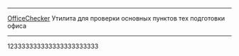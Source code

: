 
***
[OfficeChecker](./OfficeChecker.exe) Утилита для проверки основных пунктов тех подготовки офиса


***
123333333333333333333333
